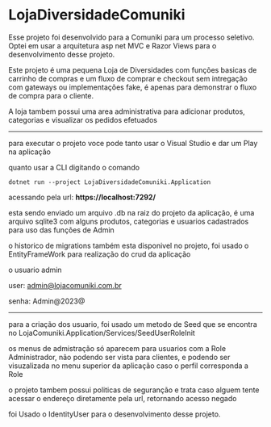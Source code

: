 # LojaDiversidadeComuniki

Esse projeto foi desenvolvido para a Comuniki para um processo seletivo.
Optei em usar a arquitetura asp net MVC e Razor Views para o desenvolvimento desse projeto.

Este projeto é uma pequena Loja de Diversidades com funções basicas de carrinho de compras e um fluxo de comprar e checkout sem intregação com gateways ou implementações fake, é apenas para demonstrar o fluxo de compra para o cliente.

A loja tambem possui uma area administrativa para adicionar produtos, categorias e visualizar os pedidos efetuados

---



para executar o projeto voce pode tanto usar o Visual Studio e dar um Play na aplicação

quanto usar a CLI digitando o comando

```
dotnet run --project LojaDiversidadeComuniki.Application
```

acessando pela url: **https://localhost:7292/**

esta sendo enviado um arquivo .db na raiz do projeto da aplicação, é uma arquivo sqlite3 com alguns produtos, categorias e usuarios cadastrados para uso das funções de Admin

o historico de migrations também esta disponivel no projeto, foi usado o EntityFrameWork para realização do crud da aplicação

o usuario admin

user: admin@lojacomuniki.com.br

senha: Admin@2023@

---



para a criação dos usuario, foi usado um metodo de Seed que se encontra no LojaComuniki.Application/Services/SeedUserRoleInit

os menus de admistração só aparecem para usuarios com a Role Administrador, não podendo ser vista para clientes, e podendo ser visuzalizada no menu superior da aplicação caso o perfil corresponda a Role

o projeto tambem possui politicas de seguranção e trata caso alguem tente acessar o endereço diretamente pela url, retornando acesso negado

foi Usado o IdentityUser para o desenvolvimento desse projeto.
